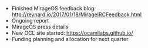 * Finished MirageOS feedback blog: http://reynard.io/2017/01/18/MirageIRCFeedback.html
* Ongoing report
* MirageOS press details
* New OCL site started: https://ocamllabs.github.io/
* Funding planning and allocation for next quarter
